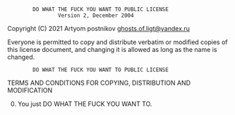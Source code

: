             DO WHAT THE FUCK YOU WANT TO PUBLIC LICENSE
                    Version 2, December 2004
Copyright (C) 2021 Artyom postnikov <ghosts.of.ligt@yandex.ru>

Everyone is permitted to copy and distribute verbatim or modified
copies of this license document, and changing it is allowed as long
as the name is changed.

            DO WHAT THE FUCK YOU WANT TO PUBLIC LICENSE
TERMS AND CONDITIONS FOR COPYING, DISTRIBUTION AND MODIFICATION

0. You just DO WHAT THE FUCK YOU WANT TO.
